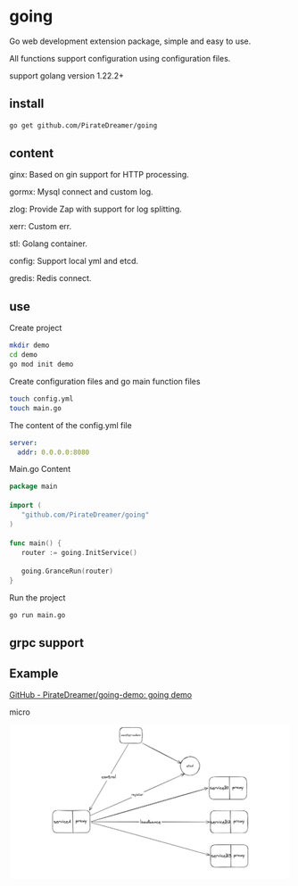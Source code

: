 # going

Go web development extension package, simple and easy to use.

All functions support configuration using configuration files.

support golang version 1.22.2+

## install

```bash
go get github.com/PirateDreamer/going
```

## content

ginx: Based on gin support for HTTP processing.

gormx: Mysql connect and custom log.

zlog: Provide Zap with support for log splitting.

xerr: Custom err.

stl: Golang container.

config: Support local yml and etcd.

gredis: Redis connect.

## use

Create project

```bash
mkdir demo
cd demo
go mod init demo
```

Create configuration files and go main function files

```bash
touch config.yml
touch main.go
```

The content of the config.yml file

```yml
server:
  addr: 0.0.0.0:8080
```

Main.go Content

```go
package main

import (
   "github.com/PirateDreamer/going"
)

func main() {
   router := going.InitService()
    
   going.GranceRun(router)
}
```

Run the project

```bash
go run main.go
```

## grpc support 


## Example

[GitHub - PirateDreamer/going-demo: going demo](https://github.com/PirateDreamer/going-demo)

micro

![img.png](img.png)